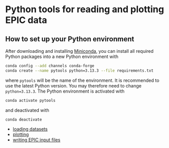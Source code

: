 # Python tools for reading and plotting EPIC data

## How to set up your Python environment
After downloading and installing [Miniconda](https://www.anaconda.com/docs/getting-started/miniconda/main),
you can install all required Python packages into a new Python environment with
```bash
conda config --add channels conda-forge
conda create --name pytools python=3.13.3 --file requirements.txt
```
where `pytools` will be the name of the environment. It is recommended to use the latest Python version.
You may therefore need to change `python=3.13.3`. The Python environment is activated with
```bash
conda activate pytools
```
and deactivated with
```
conda deactivate
```

* [loading datasets](docs/datasets.md)
* [plotting](docs/plotting.md)
* [writing EPIC input files](docs/netcdf_writer.md)

